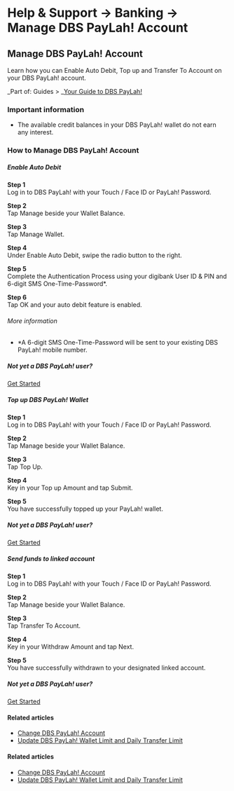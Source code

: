 # Help & Support -> Banking -> Manage DBS PayLah! Account

## Manage DBS PayLah! Account

Learn how you can Enable Auto Debit, Top up and Transfer To Account on your DBS PayLah! account.

_Part of: Guides > _[Your Guide to DBS PayLah!](https://www.dbs.com.sg/personal/support/guide-paylah.html)

### Important information

  * The available credit balances in your DBS PayLah! wallet do not earn any interest.



### How to Manage DBS PayLah! Account

#####  Enable Auto Debit

**Step 1**  
Log in to DBS PayLah! with your Touch / Face ID or PayLah! Password. 

**Step 2**  
Tap Manage beside your Wallet Balance. 

**Step 3**  
Tap Manage Wallet. 

**Step 4**  
Under Enable Auto Debit, swipe the radio button to the right. 

**Step 5**  
Complete the Authentication Process using your digibank User ID & PIN and 6-digit SMS One-Time-Password*. 

**Step 6**  
Tap OK and your auto debit feature is enabled. 

###### More information

  * *A 6-digit SMS One-Time-Password will be sent to your existing DBS PayLah! mobile number.



##### Not yet a DBS PayLah! user?

[Get Started](https://paylah.onelink.me/hsua/f20)

#####  Top up DBS PayLah! Wallet

**Step 1**  
Log in to DBS PayLah! with your Touch / Face ID or PayLah! Password. 

**Step 2**  
Tap Manage beside your Wallet Balance. 

**Step 3**  
Tap Top Up. 

**Step 4**  
Key in your Top up Amount and tap Submit. 

**Step 5**  
You have successfully topped up your PayLah! wallet. 

##### Not yet a DBS PayLah! user?

[Get Started](https://paylah.onelink.me/hsua/f20)

#####  Send funds to linked account

**Step 1**  
Log in to DBS PayLah! with your Touch / Face ID or PayLah! Password. 

**Step 2**  
Tap Manage beside your Wallet Balance. 

**Step 3**  
Tap Transfer To Account. 

**Step 4**  
Key in your Withdraw Amount and tap Next. 

**Step 5**  
You have successfully withdrawn to your designated linked account. 

##### Not yet a DBS PayLah! user?

[Get Started](https://paylah.onelink.me/hsua/f20)

#### Related articles

  * [Change DBS PayLah! Account](https://www.dbs.com.sg/personal/support/bank-ssb-paylah-change-account.html)
  * [Update DBS PayLah! Wallet Limit and Daily Transfer Limit](https://www.dbs.com.sg/personal/support/bank-ssb-paylah-change-wallet-limit.html)



#### Related articles

  * [Change DBS PayLah! Account](https://www.dbs.com.sg/personal/support/bank-ssb-paylah-change-account.html)
  * [Update DBS PayLah! Wallet Limit and Daily Transfer Limit](https://www.dbs.com.sg/personal/support/bank-ssb-paylah-change-wallet-limit.html)


